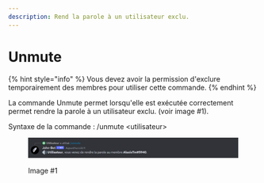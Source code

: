 ```yaml
---
description: Rend la parole à un utilisateur exclu.
---
```


# Unmute

{% hint style="info" %}
Vous devez avoir la permission d'exclure temporairement des membres pour utiliser cette commande.
{% endhint %}

La commande Unmute permet lorsqu'elle est exécutée correctement permet rendre la parole à un utilisateur exclu. (voir image #1).

Syntaxe de la commande : /unmute \<utilisateur>

<figure><img src="../../../.gitbook/assets/Unmute.png" alt=""><figcaption><p>Image #1</p></figcaption></figure>
